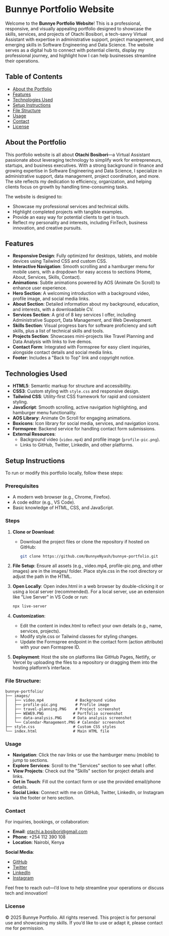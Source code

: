 # Bunnye Portfolio Website

Welcome to the **Bunnye Portfolio Website**! This is a professional, responsive, and visually appealing portfolio designed to showcase the skills, services, and projects of Otachi Bosibori, a tech-savvy Virtual Assistant with expertise in administrative support, project management, and emerging skills in Software Engineering and Data Science. The website serves as a digital hub to connect with potential clients, display my professional journey, and highlight how I can help businesses streamline their operations.

## Table of Contents

- [About the Portfolio](#about-the-portfolio)
- [Features](#features)
- [Technologies Used](#technologies-used)
- [Setup Instructions](#setup-instructions)
- [File Structure](#file-structure)
- [Usage](#usage)
- [Contact](#contact)
- [License](#license)

## About the Portfolio

This portfolio website is all about **Otachi Bosibori**—a Virtual Assistant passionate about leveraging technology to simplify work for entrepreneurs, startups, and business executives. With a strong background in finance and growing expertise in Software Engineering and Data Science, I specialize in administrative support, data management, project coordination, and more. The site reflects my dedication to efficiency, organization, and helping clients focus on growth by handling time-consuming tasks.

The website is designed to:

- Showcase my professional services and technical skills.
- Highlight completed projects with tangible examples.
- Provide an easy way for potential clients to get in touch.
- Reflect my personality and interests, including FinTech, business innovation, and creative pursuits.

## Features

- **Responsive Design**: Fully optimized for desktops, tablets, and mobile devices using Tailwind CSS and custom CSS.
- **Interactive Navigation**: Smooth scrolling and a hamburger menu for mobile users, with a dropdown for easy access to sections (Home, About, Services, Skills, Contact).
- **Animations**: Subtle animations powered by AOS (Animate On Scroll) to enhance user experience.
- **Hero Section**: A welcoming introduction with a background video, profile image, and social media links.
- **About Section**: Detailed information about my background, education, and interests, with a downloadable CV.
- **Services Section**: A grid of 8 key services I offer, including Administrative Support, Data Management, and Web Development.
- **Skills Section**: Visual progress bars for software proficiency and soft skills, plus a list of technical skills and tools.
- **Projects Section**: Showcases mini-projects like Travel Planning and Data Analysis with links to live demos.
- **Contact Form**: Integrated with Formspree for easy client inquiries, alongside contact details and social media links.
- **Footer**: Includes a "Back to Top" link and copyright notice.

## Technologies Used

- **HTML5**: Semantic markup for structure and accessibility.
- **CSS3**: Custom styling with `style.css` and responsive design.
- **Tailwind CSS**: Utility-first CSS framework for rapid and consistent styling.
- **JavaScript**: Smooth scrolling, active navigation highlighting, and hamburger menu functionality.
- **AOS Library**: Animate On Scroll for engaging animations.
- **Boxicons**: Icon library for social media, services, and navigation icons.
- **Formspree**: Backend service for handling contact form submissions.
- **External Resources**:
  - Background video (`video.mp4`) and profile image (`profile-pic.png`).
  - Links to GitHub, Twitter, LinkedIn, and other platforms.

## Setup Instructions

To run or modify this portfolio locally, follow these steps:

### Prerequisites

- A modern web browser (e.g., Chrome, Firefox).
- A code editor (e.g., VS Code).
- Basic knowledge of HTML, CSS, and JavaScript.

### Steps

1. **Clone or Download**:

   - Download the project files or clone the repository if hosted on GitHub:
     ```bash
     git clone https://github.com/BunnyeNyash/bunnye-portfolio.git
     ```

2. **File Setup**:
   Ensure all assets (e.g., video.mp4, profile-pic.png, and other images) are in the images/ folder.
   Place style.css in the root directory or adjust the path in the HTML.
3. **Open Locally**:
   Open index.html in a web browser by double-clicking it or using a local server (recommended).
   For a local server, use an extension like "Live Server" in VS Code or run:

   ```bash
   npx live-server
   ```

4. **Customization**:

   - Edit the content in index.html to reflect your own details (e.g., name, services, projects).
   - Modify style.css or Tailwind classes for styling changes.
   - Update the Formspree endpoint in the contact form (action attribute) with your own Formspree ID.

5. **Deployment**:
   Host the site on platforms like GitHub Pages, Netlify, or Vercel by uploading the files to a repository or dragging them into the hosting platform’s interface.

### File Structure:

```text
bunnye-portfolio/
├── images/
│   ├── video.mp4              # Background video
│   ├── profile-pic.png        # Profile image
│   ├── travel-planning.PNG    # Project screenshot
│   ├── WEWE9.PNG             # Portfolio screenshot
│   ├── data-analysis.PNG     # Data analysis screenshot
│   └── Calendar-Management.PNG # Calendar screenshot
├── style.css                 # Custom CSS styles
└── index.html                # Main HTML file
```

### Usage

- **Navigation**: Click the nav links or use the hamburger menu (mobile) to jump to sections.
- **Explore Services**: Scroll to the "Services" section to see what I offer.
- **View Projects**: Check out the "Skills" section for project details and links.
- **Get in Touch**: Fill out the contact form or use the provided email/phone details.
- **Social Links**: Connect with me on GitHub, Twitter, LinkedIn, or Instagram via the footer or hero section.

### Contact

For inquiries, bookings, or collaboration:

- **Email**: otachi.a.bosibori@gmail.com
- **Phone**: +254 112 390 108
- **Location**: Nairobi, Kenya

**Social Media**:

- [GitHub](https://github.com/)
- [Twitter](https://twitter.com/)
- [LinkedIn](https://www.linkedin.com/)
- [Instagram](https://www.instagram.com/)

Feel free to reach out—I’d love to help streamline your operations or discuss tech and innovation!

### License

© 2025 Bunnye Portfolio. All rights reserved. This project is for personal use and showcasing my skills. If you’d like to use or adapt it, please contact me for permission.
